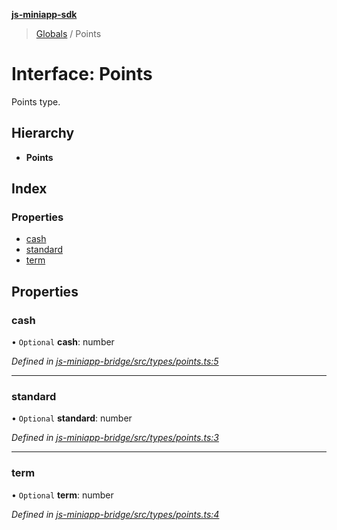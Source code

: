 **[js-miniapp-sdk](../README.md)**

> [Globals](../README.md) / Points

# Interface: Points

Points type.

## Hierarchy

* **Points**

## Index

### Properties

* [cash](points.md#cash)
* [standard](points.md#standard)
* [term](points.md#term)

## Properties

### cash

• `Optional` **cash**: number

*Defined in [js-miniapp-bridge/src/types/points.ts:5](https://github.com/rakutentech/js-miniapp/blob/cac19e7/js-miniapp-bridge/src/types/points.ts#L5)*

___

### standard

• `Optional` **standard**: number

*Defined in [js-miniapp-bridge/src/types/points.ts:3](https://github.com/rakutentech/js-miniapp/blob/cac19e7/js-miniapp-bridge/src/types/points.ts#L3)*

___

### term

• `Optional` **term**: number

*Defined in [js-miniapp-bridge/src/types/points.ts:4](https://github.com/rakutentech/js-miniapp/blob/cac19e7/js-miniapp-bridge/src/types/points.ts#L4)*
